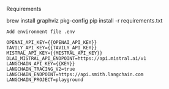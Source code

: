 Requirements

brew install graphviz pkg-config
pip install -r requirements.txt


    Add environment file .env

    OPENAI_API_KEY={{OPENAI_API_KEY}}
    TAVILY_API_KEY={{TAVILY_API_KEY}}
    MISTRAL_API_KEY={{MISTRAL_API_KEY}}
    DLAI_MISTRAL_API_ENDPOINT=https://api.mistral.ai/v1
    LANGCHAIN_API_KEY={{KEY}}
    LANGCHAIN_TRACING_V2=true
    LANGCHAIN_ENDPOINT=https://api.smith.langchain.com
    LANGCHAIN_PROJECT=playground
